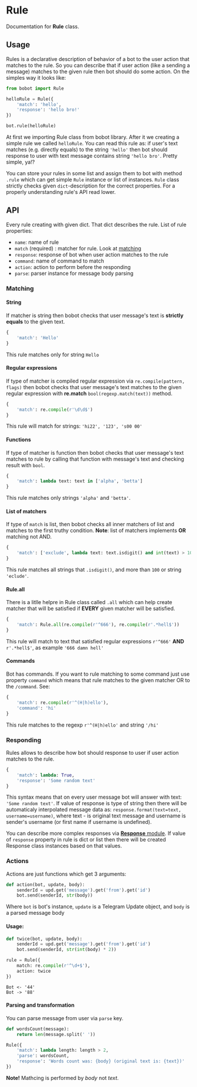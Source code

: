 # Rule

Documentation for **Rule** class.

## Usage

Rules is a declarative description of behavior of a bot to the user action that matches to the rule. So you can describe that if user action (like a sending a message) matches to the given rule then bot should do some action. On the simples way it looks like:

```python
from bobot import Rule

helloRule = Rule({
	'match': 'hello',
	'response': 'hello bro!'
})

bot.rule(helloRule)
```

At first we importing Rule class from bobot library. After it we creating a simple rule we called `helloRule`. You can read this rule as: if user's text matches (e.g. directly equals) to the string `'hello'` then bot should response to user with text message contains string `'hello bro'`. Pretty simple, ya!?

You can store your rules in some list and assign them to bot with method `.rule` which can get simple `Rule` instance or list of instances. `Rule` class strictly checks given `dict`-description for the correct properties. For a properly understanding rule's API read lower.

## API

Every rule creating with given dict. That dict describes the rule. List of rule properties:
 - `name`: name of rule 
 - `match` (required) : matcher for rule. Look at [matching](#matching)
 - `response`: response of bot when user action matches to the rule
 - `command`: name of command to match
 - `action`: action to perform before the responding
 - `parse`: parser instance for message body parsing

### Matching
#### String

If matcher is string then bobot checks that user message's text is **strictly equals** to the given text. 

```python
{
	'match': 'Hello'
}
```

This rule matches only for string `Hello`

#### Regular expressions

If type of matcher is compiled regular expression via `re.compile(pattern, flags)` then bobot checks that user message's text matches to the given regular expression with **re.match** `bool(regexp.match(text))` method. 

```python
{
	'match': re.compile(r'\d\d$')
}
```

This rule will match for strings: `'hi22', '123', 's00 00'`


#### Functions 

If type of matcher is function then bobot checks that user message's text matches to rule by calling that function with message's text and checking result with `bool`. 

```python
{
	'match': lambda text: text in ['alpha', 'betta']
}
```

This rule matches only strings `'alpha'` and `'betta'`.

#### List of matchers

If type of `match` is list, then bobot checks all inner matchers of list and matches to the first truthy condition. **Note**: list of matchers implements **OR** matching not AND.

```python
{
	'match': ['exclude', lambda text: text.isdigit() and int(text) > 100]
}
```

This rule matches all strings that `.isdigit()`, and more than `100` or string `'eclude'`.

#### Rule.all

There is a litlle helpre in Rule class called `.all` which can help create matcher that will be satisfied if **EVERY** given matcher will be satisfied.

```python
{
	'match': Rule.all(re.compile(r'^666'), re.compile(r'.*hell$'))
}
```

This rule will match to text that satisfied regular expressions `r'^666'` **AND** `r'.*hell$'`, as example `'666 damn hell'`

#### Commands

Bot has commands. If you want to rule matching to some command just use property `command` which means that rule matches to the given matcher OR to the `/command`. See:

```python
{
	'match': re.compile(r'^(H|h)ello'),
	'command': 'hi'
}
```

This rule matches to the regexp `r'^(H|h)ello'` and string `'/hi'`

### Responding

Rules allows to describe how bot should response to user if user action matches to the rule.

```python
{
	'match': lambda: True,
	'response': 'Some random text'
}
```

This syntax means that on every user message bot will answer with text: `'Some random text'`. If value of response is type of string then there will be automaticaly interpolated message data as: `response.format(text=text, username=username)`, where text - is original text message and username is sender's username (or first name if username is undefined). 

You can describe more complex responses via [**Response** module](https://github.com/zefirka/bobot/tree/master/docs/Response.md). If value of `response` property in rule is dict or list then there will be created Response class instances based on that values.

### Actions

Actions are just functions which get 3 arguments:
```python
def action(bot, update, body):
	senderId = upd.get('message').get('from').get('id')
	bot.send(senderId, str(body))
```

Where `bot` is bot's instance, `update` is a Telegram Update object, and `body` is a parsed message body

#### Usage:

```python
def twice(bot, update, body):
	senderId = upd.get('message').get('from').get('id')
	bot.send(senderId, str(int(body) * 2))

rule = Rule({
	match: re.compile(r'^\d+$'),
	action: twice
})
```

```
Bot <- '44'
Bot -> '88'
```

#### Parsing and transformation

You can parse message from user via `parse` key. 

```python
def wordsCount(message):
    return len(message.split(' '))

Rule({
    'match': lambda length: length > 2,
    'parse': wordsCount,
    'response': 'Words count was: {body} (original text is: {text})'
})
```

**Note!** Mathcing is performed by _body_ not _text_.
